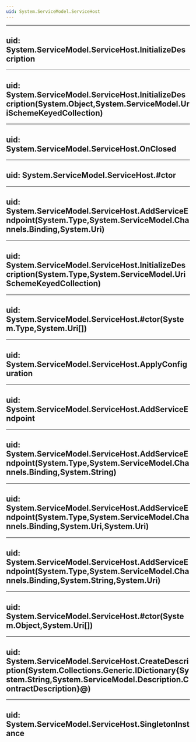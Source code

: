 ```yaml
---
uid: System.ServiceModel.ServiceHost
---
```


---
uid: System.ServiceModel.ServiceHost.InitializeDescription
---

---
uid: System.ServiceModel.ServiceHost.InitializeDescription(System.Object,System.ServiceModel.UriSchemeKeyedCollection)
---

---
uid: System.ServiceModel.ServiceHost.OnClosed
---

---
uid: System.ServiceModel.ServiceHost.#ctor
---

---
uid: System.ServiceModel.ServiceHost.AddServiceEndpoint(System.Type,System.ServiceModel.Channels.Binding,System.Uri)
---

---
uid: System.ServiceModel.ServiceHost.InitializeDescription(System.Type,System.ServiceModel.UriSchemeKeyedCollection)
---

---
uid: System.ServiceModel.ServiceHost.#ctor(System.Type,System.Uri[])
---

---
uid: System.ServiceModel.ServiceHost.ApplyConfiguration
---

---
uid: System.ServiceModel.ServiceHost.AddServiceEndpoint
---

---
uid: System.ServiceModel.ServiceHost.AddServiceEndpoint(System.Type,System.ServiceModel.Channels.Binding,System.String)
---

---
uid: System.ServiceModel.ServiceHost.AddServiceEndpoint(System.Type,System.ServiceModel.Channels.Binding,System.Uri,System.Uri)
---

---
uid: System.ServiceModel.ServiceHost.AddServiceEndpoint(System.Type,System.ServiceModel.Channels.Binding,System.String,System.Uri)
---

---
uid: System.ServiceModel.ServiceHost.#ctor(System.Object,System.Uri[])
---

---
uid: System.ServiceModel.ServiceHost.CreateDescription(System.Collections.Generic.IDictionary{System.String,System.ServiceModel.Description.ContractDescription}@)
---

---
uid: System.ServiceModel.ServiceHost.SingletonInstance
---
